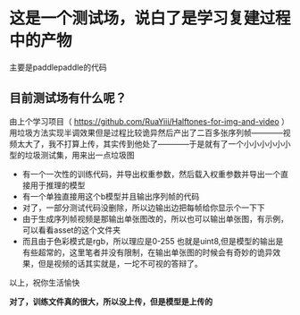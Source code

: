# 这是一个测试场，说白了是学习复建过程中的产物

主要是paddlepaddle的代码

## 目前测试场有什么呢？

由上个学习项目（ https://github.com/RuaYiii/Halftones-for-img-and-video ）用垃圾方法实现半调效果但是过程比较诡异然后产出了二百多张序列帧————视频太大了，我不打算上传，其实传到他处了————于是就有了一个小小小小小小型的垃圾测试集，用来出一点垃圾图
- 有一个一次性的训练代码，并导出权重参数，然后载入权重参数并导出一个直接用于推理的模型
- 有一个单独直接用这个b模型并且输出序列帧的代码
- 对了，一部分测试代码没删除，所以边输出边把每帧给你显示个一下下
- 由于生成序列帧视频是那输出单张图改的，所以也可以输出单张图，有示例，可以看看asset的这个文件夹
- 而且由于色彩模式是rgb，所以理应是0-255 也就是uint8,但是模型的输出是有些超常的，这里笔者并没有限制，在输出单张图的时候会有奇妙的诡异效果，但是视频的话其实就是，一坨不可视的答辩了。

以上，祝你生活愉快

**对了，训练文件真的很大，所以没上传，但是模型是上传的**